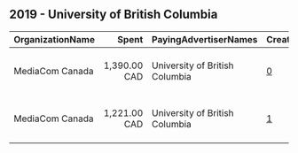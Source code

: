 ## 2019 - University of British Columbia 
|OrganizationName|Spent|PayingAdvertiserNames|CreativeUrls|Impressions|Genders|AgeBrackets|CountryCodes|BillingAddresses|CandidateBallotInformation|
|:---|---:|:---|:---|---:|:---|:---|:---|:---|:---|
|MediaCom Canada|1,390.00 CAD|University of British Columbia|[0](https://www.snap.com/political-ads/asset/b0096ed9f3e8638d0a6a0fed862bfbd7ae03fe9a3accb4a6b4c54301d16dcef1?mediaType=mp4)|306,796||16-25|united states|"155 Queens Quay East,Toronto,M5A 0W4,CA"||
|MediaCom Canada|1,221.00 CAD|University of British Columbia|[1](https://www.snap.com/political-ads/asset/1307b507c2414ccfa468b85c25454a03e4cdbed11b6539f37c086bf48fcbe75d?mediaType=mp4)|294,865||16-25|united states|"155 Queens Quay East,Toronto,M5A 0W4,CA"||
